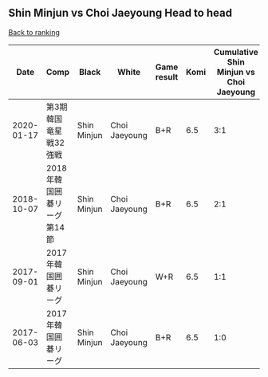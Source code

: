 ## Shin Minjun vs Choi Jaeyoung Head to head

[Back to ranking](../../index.md)




| **Date** | **Comp** | **Black** | **White** | **Game result** | **Komi** | **Cumulative Shin Minjun vs Choi Jaeyoung** | **Shin Minjun streak** | **Choi Jaeyoung streak** | 
| --- | --- | --- | --- | --- | --- | --- | --- | --- |
| 2020-01-17 | 第3期韓国竜星戦32強戦 | Shin Minjun | Choi Jaeyoung | B+R | 6.5 | 3:1 | 2 | 0 | 
| 2018-10-07 | 2018年韓国囲碁リーグ第14節 | Shin Minjun | Choi Jaeyoung | B+R | 6.5 | 2:1 | 1 | 0 | 
| 2017-09-01 | 2017年韓国囲碁リーグ | Shin Minjun | Choi Jaeyoung | W+R | 6.5 | 1:1 | 0 | 1 | 
| 2017-06-03 | 2017年韓国囲碁リーグ | Shin Minjun | Choi Jaeyoung | B+R | 6.5 | 1:0 | 1 | 0 |




